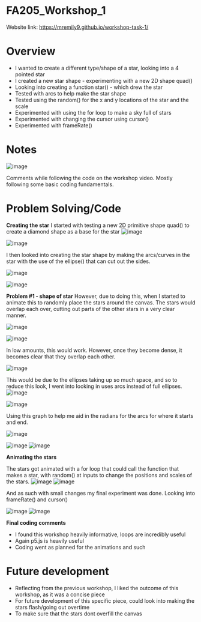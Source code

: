 # FA205_Workshop_1

Website link: https://mremily9.github.io/workshop-task-1/


# Overview
- I wanted to create a different type/shape of a star, looking into a 4 pointed star
- I created a new star shape - experimenting with a new 2D shape quad()
- Looking into creating a function star() - which drew the star
- Tested with arcs to help make the star shape
- Tested using the random() for the x and y locations of the star and the scale
- Experimented with using the for loop to make a sky full of stars
- Experimented with changing the cursor using cursor()
- Experimented with frameRate() 

  
# Notes
![image](https://github.com/user-attachments/assets/a03b6b6b-64d2-4129-8b47-ec40592f1ebd)

Comments while following the code on the workshop video. Mostly following some basic coding fundamentals. 




# Problem Solving/Code
**Creating the star**
I started with testing a new 2D primitive shape quad() to create a diamond shape as a base for the star
![image](https://github.com/user-attachments/assets/7452d6d2-5865-4ea0-bb91-aa48ee53cc93)

![image](https://github.com/user-attachments/assets/5b125eac-b776-4044-a470-3a0c7e70369c)

I then looked into creating the star shape by making the arcs/curves in the star with the use of the ellipse() that can cut out the sides. 

![image](https://github.com/user-attachments/assets/5f7a67c9-f321-4d03-9892-1c7a7e03d80e)

![image](https://github.com/user-attachments/assets/0e66e010-494c-4d68-a7ac-41520a42f7dd)

**Problem #1 - shape of star**
However, due to doing this, when I started to animate this to randomly place the stars around the canvas. The stars would overlap each over, cutting out parts of the other stars in a very clear manner. 

![image](https://github.com/user-attachments/assets/030b0a93-5ca2-43d8-aa82-10a1e56155ef)

![image](https://github.com/user-attachments/assets/a6d77012-818d-44dc-bce9-111beab2a51c)

In low amounts, this would work. However, once they become dense, it becomes clear that they overlap each other. 

![image](https://github.com/user-attachments/assets/26c3b12b-3cc4-4195-aac0-dea304ead16a)

This would be due to the ellipses taking up so much space, and so to reduce this look, I went into looking in uses arcs instead of full ellipses. 
![image](https://github.com/user-attachments/assets/45603f2a-d4cf-4f09-a496-728ea4706a42)

![image](https://github.com/user-attachments/assets/b975399e-8a6d-48be-94f5-2e0d75cfc012)

Using this graph to help me aid in the radians for the arcs for where it starts and end. 

![image](https://github.com/user-attachments/assets/7aaecaa8-146b-4d47-a9c6-71f326d32819)

![image](https://github.com/user-attachments/assets/13f6b740-5d5a-498e-be8c-9f9e376efda9)
![image](https://github.com/user-attachments/assets/cb50fa0e-7685-4002-a77b-8735a6c5bdeb)

**Animating the stars**

The stars got animated with a for loop that could call the function that makes a star, with random() at inputs to change the positions and scales of the stars. 
![image](https://github.com/user-attachments/assets/c0ed1210-2cb8-47e7-ada5-2acb30e451c7)
![image](https://github.com/user-attachments/assets/94e57e81-64bf-4781-b0ba-c5d2d149ce28)

And as such with small changes my final experiment was done. Looking into frameRate() and cursor() 

![image](https://github.com/user-attachments/assets/fa16be0b-3f70-4f84-9807-efe2f79eded1)
![image](https://github.com/user-attachments/assets/6cb6c93c-2c64-484c-b632-9ece33f41fbe)


**Final coding comments**
- I found this workshop heavily informative, loops are incredibly useful
- Again p5.js is heavily useful
- Coding went as planned for the animations and such

# Future development 
- Reflecting from the previous workshop, I liked the outcome of this workshop, as it was a concise piece
- For future development of this specific piece, could look into making the stars flash/going out overtime
- To make sure that the stars dont overfill the canvas

